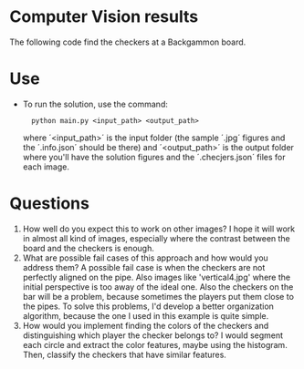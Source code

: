 # Computer Vision results

The following code find the checkers at a Backgammon board.
# Use

* To run the solution, use the command:

        python main.py <input_path> <output_path>
        
    where ´<input_path>´ is the input folder (the sample ´.jpg´ figures and the ´.info.json´ should be there) and ´<output_path>´ is the output folder where you'll have the solution figures and the ´.checjers.json´ files for each image.

# Questions

1. How well do you expect this to work on other images?
    I hope it will work in almost all kind of images, especially where the contrast between the board and the checkers is enough. 
2. What are possible fail cases of this approach and how would you address them?
    A possible fail case is when the checkers are not perfectly aligned on the pipe. Also images like 'vertical4.jpg' where the initial perspective is too away of the ideal one. Also the checkers on the bar will be a problem, because sometimes the players put them close to the pipes.
    To solve this problems, I'd develop a better organization algorithm, because the one I used in this example is quite simple.
3. How would you implement finding the colors of the checkers and distinguishing which player the checker belongs to?
    I would segment each circle and extract the color features, maybe using the histogram. Then, classify the checkers that have similar features.
